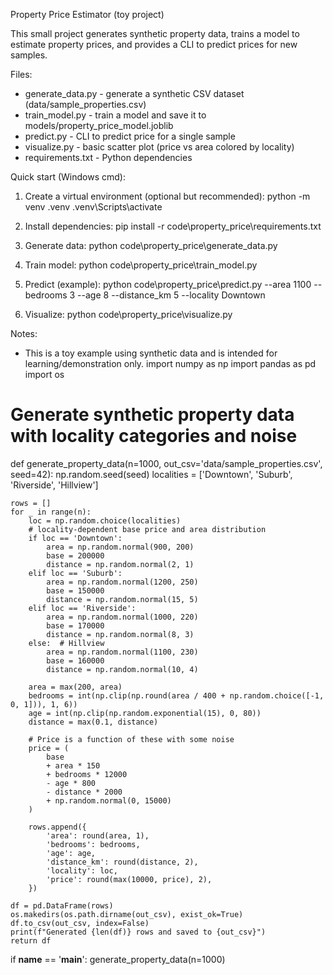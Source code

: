 Property Price Estimator (toy project)

This small project generates synthetic property data, trains a model to estimate property prices, and provides a CLI to predict prices for new samples.

Files:
- generate_data.py  - generate a synthetic CSV dataset (data/sample_properties.csv)
- train_model.py    - train a model and save it to models/property_price_model.joblib
- predict.py        - CLI to predict price for a single sample
- visualize.py      - basic scatter plot (price vs area colored by locality)
- requirements.txt  - Python dependencies

Quick start (Windows cmd):

1) Create a virtual environment (optional but recommended):
   python -m venv .venv
   .venv\Scripts\activate

2) Install dependencies:
   pip install -r code\property_price\requirements.txt

3) Generate data:
   python code\property_price\generate_data.py

4) Train model:
   python code\property_price\train_model.py

5) Predict (example):
   python code\property_price\predict.py --area 1100 --bedrooms 3 --age 8 --distance_km 5 --locality Downtown

6) Visualize:
   python code\property_price\visualize.py

Notes:
- This is a toy example using synthetic data and is intended for learning/demonstration only.
import numpy as np
import pandas as pd
import os

# Generate synthetic property data with locality categories and noise
def generate_property_data(n=1000, out_csv='data/sample_properties.csv', seed=42):
    np.random.seed(seed)
    localities = ['Downtown', 'Suburb', 'Riverside', 'Hillview']

    rows = []
    for _ in range(n):
        loc = np.random.choice(localities)
        # locality-dependent base price and area distribution
        if loc == 'Downtown':
            area = np.random.normal(900, 200)
            base = 200000
            distance = np.random.normal(2, 1)
        elif loc == 'Suburb':
            area = np.random.normal(1200, 250)
            base = 150000
            distance = np.random.normal(15, 5)
        elif loc == 'Riverside':
            area = np.random.normal(1000, 220)
            base = 170000
            distance = np.random.normal(8, 3)
        else:  # Hillview
            area = np.random.normal(1100, 230)
            base = 160000
            distance = np.random.normal(10, 4)

        area = max(200, area)
        bedrooms = int(np.clip(np.round(area / 400 + np.random.choice([-1, 0, 1])), 1, 6))
        age = int(np.clip(np.random.exponential(15), 0, 80))
        distance = max(0.1, distance)

        # Price is a function of these with some noise
        price = (
            base
            + area * 150
            + bedrooms * 12000
            - age * 800
            - distance * 2000
            + np.random.normal(0, 15000)
        )

        rows.append({
            'area': round(area, 1),
            'bedrooms': bedrooms,
            'age': age,
            'distance_km': round(distance, 2),
            'locality': loc,
            'price': round(max(10000, price), 2),
        })

    df = pd.DataFrame(rows)
    os.makedirs(os.path.dirname(out_csv), exist_ok=True)
    df.to_csv(out_csv, index=False)
    print(f"Generated {len(df)} rows and saved to {out_csv}")
    return df


if __name__ == '__main__':
    generate_property_data(n=1000)

